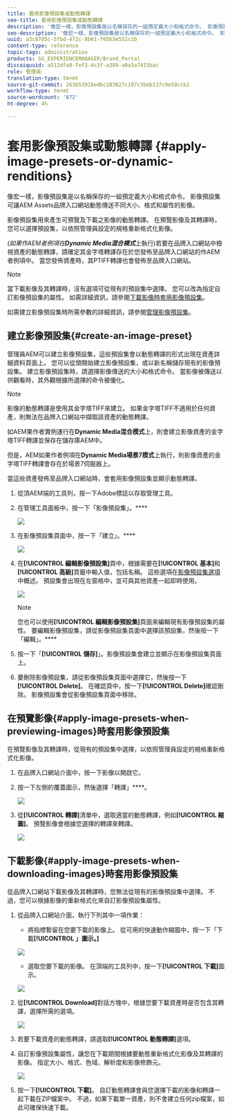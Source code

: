 ```yaml
---
title: 套用影像預設集或動態轉譯
seo-title: 套用影像預設集或動態轉譯
description: '像宏一樣，影像預設集是以名稱保存的一組預定義大小和格式命令。 影像預設集可讓AEM Assets品牌入口網站動態傳送不同大小、格式和屬性的影像。 '
seo-description: '像宏一樣，影像預設集是以名稱保存的一組預定義大小和格式命令。 影像預設集可讓AEM Assets品牌入口網站動態傳送不同大小、格式和屬性的影像。 '
uuid: a3c8705c-5fbd-472c-8b61-f65b3e552c1b
content-type: reference
topic-tags: administration
products: SG_EXPERIENCEMANAGER/Brand_Portal
discoiquuid: a512dfa0-fef3-4c3f-a389-a0a3a7415bac
role: 管理員
translation-type: tm+mt
source-git-commit: 263653916e4bc183827c197c3beb137c9e59ccb1
workflow-type: tm+mt
source-wordcount: '872'
ht-degree: 4%

---
```



# 套用影像預設集或動態轉譯 {#apply-image-presets-or-dynamic-renditions}

像宏一樣，影像預設集是以名稱保存的一組預定義大小和格式命令。 影像預設集可讓AEM Assets品牌入口網站動態傳送不同大小、格式和屬性的影像。

影像預設集用來產生可預覽及下載之影像的動態轉譯。 在預覽影像及其轉譯時，您可以選擇預設集，以依照管理員設定的規格重新格式化影像。

(*如果作AEM者例項在&#x200B;**Dynamic Media混合模式***上執行)若要在品牌入口網站中檢視資產的動態轉譯，請確定其金字塔轉譯存在於您發佈至品牌入口網站的作AEM者例項中。 當您發佈資產時，其PTIFF轉譯也會發佈至品牌入口網站。

>[!NOTE]
>
>當下載影像及其轉譯時，沒有選項可從現有的預設集中選擇。 您可以改為指定自訂影像預設集的屬性。 如需詳細資訊，請參閱[下載影像時套用影像預設集](../using/brand-portal-image-presets.md#main-pars-text-1403412644)。


如需建立影像預設集時所需參數的詳細資訊，請參閱[管理影像預設集](https://docs.adobe.com/docs/en/AEM/6-0/administer/integration/dynamic-media/image-presets.html)。

## 建立影像預設集{#create-an-image-preset}

管理員AEM可以建立影像預設集，這些預設集會以動態轉譯的形式出現在資產詳細資料頁面上。 您可以從頭開始建立影像預設集，或以新名稱儲存現有的影像預設集。 建立影像預設集時，請選擇影像傳送的大小和格式命令。 當影像被傳送以供觀看時，其外觀根據所選擇的命令被優化。

>[!NOTE]
>
>影像的動態轉譯是使用其金字塔TIFF來建立。 如果金字塔TIFF不適用於任何資產，則無法在品牌入口網站中擷取該資產的動態轉譯。
>
>如AEM果作者實例運行在&#x200B;**Dynamic Media混合模式**&#x200B;上，則會建立影像資產的金字塔TIFF轉譯並保存在儲存庫AEM中。
>
>但是，AEM如果作者例項在&#x200B;**Dynamic Media場景7模式**&#x200B;上執行，則影像資產的金字塔TIFF轉譯會存在於場景7伺服器上。
>
>當這些資產發佈至品牌入口網站時，會套用影像預設集並顯示動態轉譯。


1. 從頂AEM端的工具列，按一下Adobe標誌以存取管理工具。

1. 在管理工具面板中，按一下「影像預設集」。****

   ![](assets/admin-tools-panel-4.png)

1. 在影像預設集頁面中，按一下「建立」。****

   ![](assets/image_preset_homepage.png)

1. 在&#x200B;**[!UICONTROL 編輯影像預設集]**&#x200B;頁中，根據需要在&#x200B;**[!UICONTROL 基本]**&#x200B;和&#x200B;**[!UICONTROL 高級]**&#x200B;頁籤中輸入值，包括名稱。 這些選項在[影像預設集選項](https://docs.adobe.com/docs/en/AEM/6-0/administer/integration/dynamic-media/image-presets.html#Image%20preset%20options)中概述。 預設集會出現在左窗格中，並可與其他資產一起即時使用。

   ![](assets/image_preset_create.png)

   >[!NOTE]
   >
   >您也可以使用&#x200B;**[!UICONTROL 編輯影像預設集]**&#x200B;頁面來編輯現有影像預設集的屬性。 要編輯影像預設集，請從影像預設集頁面中選擇該預設集，然後按一下「編輯」。****

1. 按一下「**[!UICONTROL 儲存]**」。影像預設集會建立並顯示在影像預設集頁面上。
1. 要刪除影像預設集，請從影像預設集頁面中選擇它，然後按一下&#x200B;**[!UICONTROL Delete]**。 在確認頁中，按一下&#x200B;**[!UICONTROL Delete]**&#x200B;確認刪除。 影像預設集會從影像預設集頁面中移除。

## 在預覽影像{#apply-image-presets-when-previewing-images}時套用影像預設集

在預覽影像及其轉譯時，從現有的預設集中選擇，以依照管理員設定的規格重新格式化影像。

1. 在品牌入口網站介面中，按一下影像以開啟它。
1. 按一下左側的覆蓋圖示，然後選擇「轉譯」****。

   ![](assets/image-preset-previewrenditions.png)

1. 從&#x200B;**[!UICONTROL 轉譯]**&#x200B;清單中，選取適當的動態轉譯，例如&#x200B;**[!UICONTROL 縮圖]**。 預覽影像會根據您選擇的轉譯來轉譯。

   ![](assets/image-preset-previewrenditionthumbnail.png)

## 下載影像{#apply-image-presets-when-downloading-images}時套用影像預設集

從品牌入口網站下載影像及其轉譯時，您無法從現有的影像預設集中選擇。 不過，您可以根據影像的重新格式化來自訂影像預設集屬性。

1. 從品牌入口網站介面，執行下列其中一項作業：

   * 將指標暫留在您要下載的影像上。 從可用的快速動作縮圖中，按一下「下載&#x200B;**[!UICONTROL 」圖示。]**

   ![](assets/downloadsingleasset.png)

   * 選取您要下載的影像。 在頂端的工具列中，按一下&#x200B;**[!UICONTROL 下載]**&#x200B;圖示。

   ![](assets/downloadassets.png)

1. 從&#x200B;**[!UICONTROL Download]**&#x200B;對話方塊中，根據您要下載資產時是否包含其轉譯，選擇所需的選項。

   ![](assets/donload-assets-dialog.png)

1. 若要下載資產的動態轉譯，請選取&#x200B;**[!UICONTROL 動態轉譯]**&#x200B;選項。
1. 自訂影像預設集屬性，讓您在下載期間根據要動態重新格式化影像及其轉譯的影像。 指定大小、格式、色域、解析度和影像修飾元。

   ![](assets/dynamicrenditions.png)

1. 按一下&#x200B;**[!UICONTROL 下載]**。 自訂動態轉譯會與您選擇下載的影像和轉譯一起下載在ZIP檔案中。 不過，如果下載單一資產，則不會建立任何zip檔案，如此可確保快速下載。
